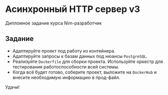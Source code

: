 # Асинхронный HTTP сервер v3

Дипломное задание курса Nim-разработчик

## Задание

- Адаптируйте проект под работу из контейнера.
- Адаптируйте запросы к базам данных под нюансы `PostgreSQL`.
- Реализуйте `Dockerfile` для сборки проекта. Используйте оркестр для тестирования работоспособности всей системы.
- Когда всё будет готово, соберите проект, выложите на `DockerHub` и внесите необходимую информацию в прод-файл.

Удачи!
